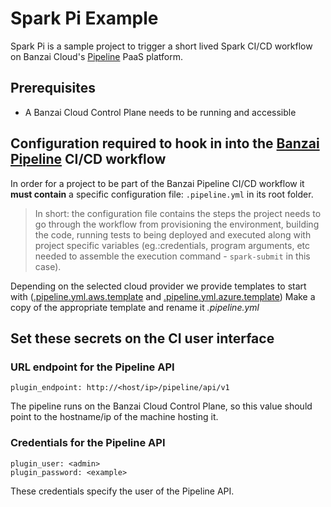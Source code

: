 # Spark Pi Example

Spark Pi is a sample project to trigger a short lived Spark CI/CD workflow on Banzai Cloud's [Pipeline](https://github.com/banzaicloud/pipeline) PaaS platform.

## Prerequisites

* A Banzai Cloud Control Plane needs to be running and accessible

## Configuration required to hook in into the [Banzai Pipeline](https://github.com/banzaicloud/pipeline) CI/CD workflow

In order for a project to be part of the Banzai Pipeline CI/CD workflow it **must contain** a specific configuration file: ```.pipeline.yml``` in its root folder.

> In short: the configuration file contains the steps the project needs to go through the workflow from provisioning the environment, building the code, running tests to being deployed and executed along with project specific variables (eg.:credentials, program arguments, etc needed to assemble the execution command - `spark-submit` in this case).

Depending on the selected cloud provider we provide templates to start with ([.pipeline.yml.aws.template](.pipeline.yml.aws.template) and [.pipeline.yml.azure.template](.pipeline.yml.azure.template)) Make a copy of the appropriate template and rename it *.pipeline.yml*

## Set these secrets on the CI user interface

### URL endpoint for the Pipeline API

    plugin_endpoint: http://<host/ip>/pipeline/api/v1

The pipeline runs on the Banzai Cloud Control Plane, so this value should point to the hostname/ip of the machine hosting it.

### Credentials for the Pipeline API

    plugin_user: <admin>
    plugin_password: <example>

These credentials specify the user of the Pipeline API.
